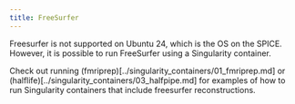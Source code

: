 ```yaml
---
title: FreeSurfer
---
```


Freesurfer is not supported on Ubuntu 24, which is the OS on the SPICE. However, it is possible to run FreeSurfer using a Singularity container.

Check out running (fmriprep)[../singularity_containers/01_fmriprep.md] or (halflife)[../singularity_containers/03_halfpipe.md] for examples of how to run Singularity containers that include freesurfer reconstructions.